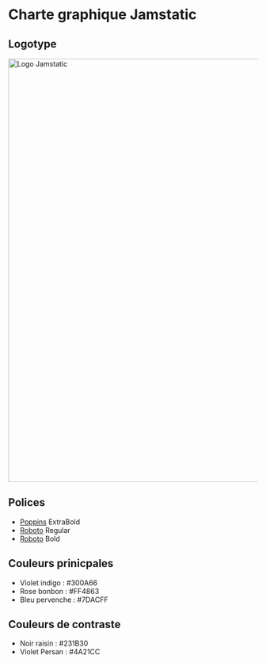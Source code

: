 # Charte graphique Jamstatic

## Logotype

<img width="854" alt="Logo Jamstatic" src="https://user-images.githubusercontent.com/103008/96353314-07312980-10cb-11eb-8708-375bf8578d4c.png"> 

## Polices

- [Poppins](https://fonts.google.com/specimen/Poppins) ExtraBold
- [Roboto](https://fonts.google.com/specimen/Roboto) Regular
- [Roboto](https://fonts.google.com/specimen/Roboto) Bold

## Couleurs prinicpales

- Violet indigo : #300A66
- Rose bonbon : #FF4863
- Bleu pervenche : #7DACFF

## Couleurs de contraste

- Noir raisin : #231B30
- Violet Persan : #4A21CC 
